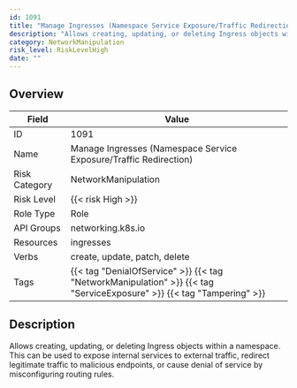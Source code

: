 ```yaml
---
id: 1091
title: "Manage Ingresses (Namespace Service Exposure/Traffic Redirection)"
description: "Allows creating, updating, or deleting Ingress objects within a namespace. This can be used to expose internal services to external traffic, redirect legitimate traffic to malicious endpoints, or cause denial of service by misconfiguring routing rules."
category: NetworkManipulation
risk_level: RiskLevelHigh
date: ""
---
```


## Overview

| Field         | Value                                                                                                                 |
| ------------- | --------------------------------------------------------------------------------------------------------------------- |
| ID            | 1091                                                                                                                  |
| Name          | Manage Ingresses (Namespace Service Exposure/Traffic Redirection)                                                     |
| Risk Category | NetworkManipulation                                                                                                   |
| Risk Level    | {{< risk High >}}                                                                                                     |
| Role Type     | Role                                                                                                                  |
| API Groups    | networking.k8s.io                                                                                                     |
| Resources     | ingresses                                                                                                             |
| Verbs         | create, update, patch, delete                                                                                         |
| Tags          | {{< tag "DenialOfService" >}} {{< tag "NetworkManipulation" >}} {{< tag "ServiceExposure" >}} {{< tag "Tampering" >}} |

## Description

Allows creating, updating, or deleting Ingress objects within a namespace. This can be used to expose internal services to external traffic, redirect legitimate traffic to malicious endpoints, or cause denial of service by misconfiguring routing rules.
